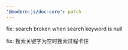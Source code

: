 ```yaml
---
'@modern-js/doc-core': patch
---
```


fix: search broken when search keyword is null

fix: 搜索关键字为空时搜索过程卡住
